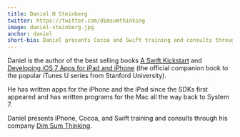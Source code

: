 ```yaml
---
title: Daniel H Steinberg
twitter: https://twitter.com/dimsumthinking
image: daniel-steinberg.jpg
anchor: daniel
short-bio: Daniel presents Cocoa and Swift training and consults through <a href="http://www.dimsumthinking.com/" target="_blank">Dim Sum Thinking</a>
---
```


<p>Daniel is the author of the best selling books <a href="http://editorscut.com/Books/SwiftKickstart/bookPage.html" target="_blank">A Swift Kickstart</a> and <a href="http://editorscut.com/Books/DevelopingIOS7Apps/bookPage.html" target="_blank">Developing iOS 7 Apps for iPad and iPhone</a> (the official companion book to the popular iTunes U series from Stanford University). </p>
<p>He has written apps for the iPhone and the iPad since the SDKs first appeared and has written programs for the Mac all the way back to System 7.</p>
<p>Daniel presents iPhone, Cocoa, and Swift training and consults through his company <a href="http://www.dimsumthinking.com/" target="_blank">Dim Sum Thinking</a>. </p>